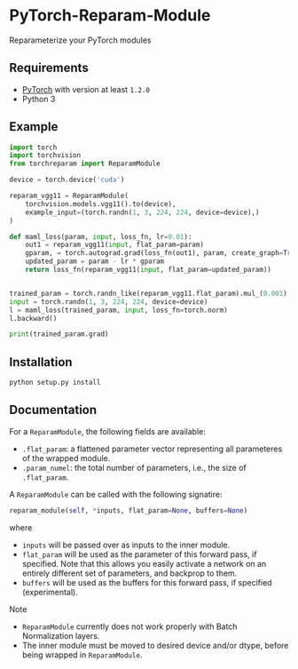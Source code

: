 # PyTorch-Reparam-Module
Reparameterize your PyTorch modules

## Requirements

+ [PyTorch](https://pytorch.org) with version at least `1.2.0`
+ Python 3

## Example

```py
import torch
import torchvision
from torchreparam import ReparamModule

device = torch.device('cuda')

reparam_vgg11 = ReparamModule(
    torchvision.models.vgg11().to(device),
    example_input=(torch.randn(1, 3, 224, 224, device=device),)
)

def maml_loss(param, input, loss_fn, lr=0.01):
    out1 = reparam_vgg11(input, flat_param=param)
    gparam, = torch.autograd.grad(loss_fn(out1), param, create_graph=True)
    updated_param = param - lr * gparam
    return loss_fn(reparam_vgg11(input, flat_param=updated_param))


trained_param = torch.randn_like(reparam_vgg11.flat_param).mul_(0.001).requires_grad_()
input = torch.randn(1, 3, 224, 224, device=device)
l = maml_loss(trained_param, input, loss_fn=torch.norm)
l.backward()

print(trained_param.grad)
```

## Installation

```sh
python setup.py install
```

## Documentation

For a `ReparamModule`, the following fields are available:

+ `.flat_param`: a flattened parameter vector representing all parameteres of the wrapped module.
+ `.param_numel`: the total number of parameters, i.e., the size of `.flat_param`.

A `ReparamModule` can be called with the following signatire:

```py
reparam_module(self, *inputs, flat_param=None, buffers=None)
```

where
+ `inputs` will be passed over as inputs to the inner module.
+ `flat_param` will be used as the parameter of this forward pass, if specified. Note that this allows you easily activate a network on an entirely different set of parameters, and backprop to them.
+ `buffers` will be used as the buffers for this forward pass, if specified (experimental).

Note
+ `ReparamModule` currently does not work properly with Batch Normalization layers.
+ The inner module must be moved to desired device and/or dtype, before being wrapped in `ReparamModule`.
